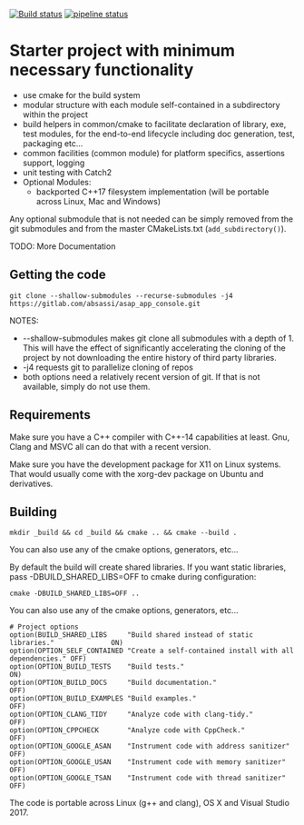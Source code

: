 [![Build status](https://ci.appveyor.com/api/projects/status/fbqox338lae708fq?svg=true)](https://ci.appveyor.com/project/abdes/asap_app_console)
[![pipeline status](https://gitlab.com/absassi/asap_app_console/badges/master/pipeline.svg)](https://gitlab.com/absassi/asap_app_console/commits/master)

# Starter project with minimum necessary functionality
  - use cmake for the build system
  - modular structure with each module self-contained in a subdirectory within
    the project
  - build helpers in common/cmake to facilitate declaration of library, exe,
    test modules, for the end-to-end lifecycle including doc generation, test,
    packaging etc...
  - common facilities (common module) for platform specifics, assertions
    support, logging
  - unit testing with Catch2
  - Optional Modules:
    - backported C++17 filesystem implementation (will be portable across Linux, Mac
      and Windows)

Any optional submodule that is not needed can be simply removed from the git submodules
and from the master CMakeLists.txt (`add_subdirectory()`).

TODO: More Documentation

## Getting the code
```
git clone --shallow-submodules --recurse-submodules -j4 https://gitlab.com/absassi/asap_app_console.git
```

NOTES:
  - --shallow-submodules makes git clone all submodules with a depth of 1. This will have
    the effect of significantly accelerating the cloning of the project by not downloading
    the entire history of third party libraries.
  - -j4 requests git to parallelize cloning of repos
  - both options need a relatively recent version of git. If that is not available, simply
    do not use them.

## Requirements
Make sure you have a C++ compiler with C++-14 capabilities at least. Gnu, Clang and MSVC
all can do that with a recent version.

Make sure you have the development package for X11 on Linux systems. That would usually
come with the xorg-dev package on Ubuntu and derivatives.


## Building
```
mkdir _build && cd _build && cmake .. && cmake --build .
```
You can also use any of the cmake options, generators, etc...

By default the build will create shared libraries. If you want static libraries, pass
-DBUILD_SHARED_LIBS=OFF to cmake during configuration:
```
cmake -DBUILD_SHARED_LIBS=OFF ..
```

You can also use any of the cmake options, generators, etc...


```
# Project options
option(BUILD_SHARED_LIBS     "Build shared instead of static libraries."              ON)
option(OPTION_SELF_CONTAINED "Create a self-contained install with all dependencies." OFF)
option(OPTION_BUILD_TESTS    "Build tests."                                           ON)
option(OPTION_BUILD_DOCS     "Build documentation."                                   OFF)
option(OPTION_BUILD_EXAMPLES "Build examples."                                        OFF)
option(OPTION_CLANG_TIDY     "Analyze code with clang-tidy."                          OFF)
option(OPTION_CPPCHECK       "Analyze code with CppCheck."                            OFF)
option(OPTION_GOOGLE_ASAN    "Instrument code with address sanitizer"                 OFF)
option(OPTION_GOOGLE_USAN    "Instrument code with memory sanitizer"                  OFF)
option(OPTION_GOOGLE_TSAN    "Instrument code with thread sanitizer"                  OFF)
```

The code is portable across Linux (g++ and clang), OS X and Visual Studio 2017.

